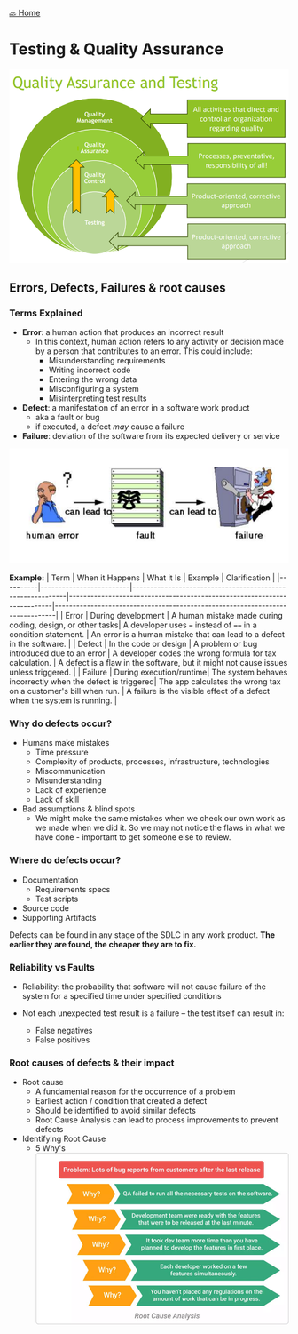[🔙 Home](../home.md)

# Testing & Quality Assurance
![image3.png](assets/image3.png)

## Errors, Defects, Failures & root causes
### Terms Explained
* **Error**: a human action that produces an incorrect result
  * In this context, human action refers to any activity or decision made by a person that contributes to an error. This could include:
    * Misunderstanding requirements 
    * Writing incorrect code 
    * Entering the wrong data 
    * Misconfiguring a system 
    * Misinterpreting test results
* **Defect**: a manifestation of an error in a software work product
  * aka a fault or bug 
  * if executed, a defect _may_ cause a failure
* **Failure**: deviation of the software from its expected delivery or service

![image4.png](assets/image4.png)

**Example:**
| Term     | When it Happens         | What it Is                                               | Example                                                                 | Clarification                                                                 |
|----------|-------------------------|-----------------------------------------------------------|-------------------------------------------------------------------------|------------------------------------------------------------------------------|
| Error    | During development      | A human mistake made during coding, design, or other tasks| A developer uses `=` instead of `==` in a condition statement.         | An error is a human mistake that can lead to a defect in the software.       |
| Defect   | In the code or design   | A problem or bug introduced due to an error               | A developer codes the wrong formula for tax calculation.               | A defect is a flaw in the software, but it might not cause issues unless triggered. |
| Failure  | During execution/runtime| The system behaves incorrectly when the defect is triggered| The app calculates the wrong tax on a customer's bill when run.        | A failure is the visible effect of a defect when the system is running.     |



### Why do defects occur?
* Humans make mistakes
  * Time pressure
  * Complexity of products, processes, infrastructure, technologies
  * Miscommunication
  * Misunderstanding
  * Lack of experience
  * Lack of skill
* Bad assumptions & blind spots
  * We might make the same mistakes when we check our own work as we made when we did it.
    So we may not notice the flaws in what we have done - important to get someone else to review.

### Where do defects occur?
* Documentation
  * Requirements specs
  * Test scripts
* Source code
* Supporting Artifacts

Defects can be found in any stage of the SDLC in any work product.
**The earlier they are found, the cheaper they are to fix.**

### Reliability vs Faults
* Reliability: the probability that software will not cause failure of the system
  for a specified time under specified conditions

* Not each unexpected test result is a failure – the test itself can result in:
  * False negatives
  * False positives

### Root causes of defects & their impact
* Root cause
  * A fundamental reason for the occurrence of a problem
  * Earliest action / condition that created a defect
  * Should be identified to avoid similar defects
  * Root Cause Analysis can lead to process improvements to prevent defects
* Identifying Root Cause
  * 5 Why's
![image5.png](assets/image5.png)